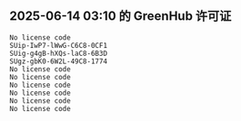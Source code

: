 ## 2025-06-14 03:10 的 GreenHub 许可证
```
No license code
SUip-IwP7-lWwG-C6C8-0CF1
SUig-g4gB-hXQs-laC8-6B3D
SUgz-gbK0-6W2L-49C8-1774
No license code
No license code
No license code
No license code
No license code
No license code
```
